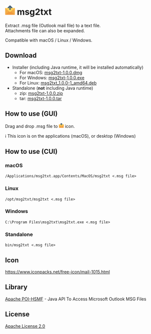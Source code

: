 # <img src="https://github.com/YujiSoftware/msg2txt/raw/main/mail.png" width="32px"> msg2txt

Extract .msg file (Outlook mail file) to a text file.  
Attachments file can also be expanded.

Compatible with macOS / Linux / Windows.

## Download

* Installer (including Java runtime, it will be installed automatically)
    * For macOS: [msg2txt-1.0.0.dmg](https://github.com/YujiSoftware/msg2txt/releases/download/1.0.0/msg2txt-1.0.0.dmg)
    * For Windows: [msg2txt-1.0.0.exe](https://github.com/YujiSoftware/msg2txt/releases/download/1.0.0/msg2txt-1.0.0.exe)
    * For Linux: [msg2txt_1.0.0-1_amd64.deb](https://github.com/YujiSoftware/msg2txt/releases/download/1.0.0/msg2txt_1.0.0-1_amd64.deb)
* Standalone (**not** including Java runtime)
    * zip: [msg2txt-1.0.0.zip](https://github.com/YujiSoftware/msg2txt/releases/download/1.0.0/msg2txt-1.0.0.zip)
    * tar: [msg2txt-1.0.0.tar](https://github.com/YujiSoftware/msg2txt/releases/download/1.0.0/msg2txt-1.0.0.tar)

## How to use (GUI)

Drag and drop .msg file to <img src="https://github.com/YujiSoftware/msg2txt/raw/main/mail.png" width="16px"> icon.

ℹ️ This icon is on the applications (macOS), or desktop (Windows)

## How to use (CUI)

### macOS

```
/Applications/msg2txt.app/Contents/MacOS/msg2txt <.msg file>
```

### Linux

```
/opt/msg2txt/msg2txt <.msg file>
```

### Windows

```
C:\Program Files\msg2txt\msg2txt.exe <.msg file>
```

### Standalone

```
bin/msg2txt <.msg file>
```

## Icon

https://www.iconpacks.net/free-icon/mail-1015.html

## Library

[Apache POI-HSMF](https://poi.apache.org/components/hsmf/index.html) - Java API To Access Microsoft Outlook MSG Files

## License

[Apache License 2.0](https://github.com/YujiSoftware/msg2txt/blob/main/LICENSE)
